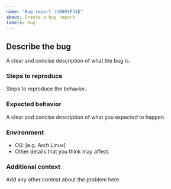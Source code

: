 ```yaml
---
name: "Bug report \U0001F41E"
about: Create a bug report
labels: bug
---
```


## Describe the bug
A clear and concise description of what the bug is.

### Steps to reproduce
Steps to reproduce the behavior.

### Expected behavior
A clear and concise description of what you expected to happen.

### Environment
 - OS: [e.g. Arch Linux]
 - Other details that you think may affect.

### Additional context
Add any other context about the problem here.
